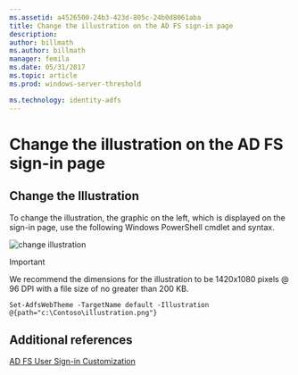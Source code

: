 ```yaml
---
ms.assetid: a4526500-24b3-423d-805c-24b0d8061aba
title: Change the illustration on the AD FS sign-in page
description:
author: billmath
ms.author: billmath
manager: femila
ms.date: 05/31/2017
ms.topic: article
ms.prod: windows-server-threshold

ms.technology: identity-adfs
---
```

# Change the illustration on the AD FS sign-in page

## Change the Illustration  


To change the illustration, the graphic on the left, which is displayed on the sign\-in page, use the following Windows PowerShell cmdlet and syntax.  

![change illustration](media/AD-FS-user-sign-in-customization/ADFS_Blue_Custom2.png)
  
> [!IMPORTANT]  
> We recommend the dimensions for the illustration to be 1420x1080 pixels @ 96 DPI with a file size of no greater than 200 KB.  
  
 
    Set-AdfsWebTheme -TargetName default -Illustration @{path="c:\Contoso\illustration.png"}  

## Additional references 
[AD FS User Sign-in Customization](AD-FS-user-sign-in-customization.md)  
  
  
